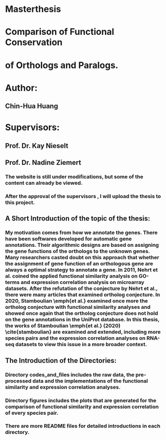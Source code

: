 # Masterthesis 
# Comparison of Functional Conservation 
# of Orthologs and Paralogs.

# Author:
## Chin-Hua Huang

# Supervisors:
## Prof. Dr. Kay Nieselt
## Prof. Dr. Nadine Ziemert

### The website is still under modifications, but some of the content can already be viewed.
### After the approval of the supervisors , I will upload the thesis to this project.

## A Short Introduction of the topic of the thesis:
### My motivation comes from how we annotate the genes. There have been softwares developed for automatic gene annotations. Their algorithmic designs are based on assigning the gene functions of the orthologs to the unknown genes. Many researchers casted doubt on this approach that whether the assignment of gene function of an orthologous gene are always a optimal strategy to annotate a gene. In 2011, Nehrt et al. coined the applied  functional similarity analysis on GO-terms and expression correlation analysis on microarray datasets.  After the refutation of the conjecture by Nehrt et al., there were many articles that examined ortholog conjecture. In 2020, Stamboulian \emph{et al.} examined once more the ortholog conjecture with functional similarity analyses and showed once again that the ortholog conjecture does not hold on the gene annotations in the UniProt database. In this thesis, the works of Stamboulian \emph{et al.} (2020) \cite{stamboulian} are examined and extended, including more species pairs and the expression correlation analyses on RNA-seq datasets to view this issue in a more broader context.

## The Introduction of the Directories:
### Directory codes_and_files includes the raw data, the pre-processed data and the implementations of the functional similarity and expression correlation analyses.
### Directory figures includes the plots that are generated for the comparison of functional similarity and expression correlation of every species pair. 

### There are more README files for detailed introductions in each directory.
